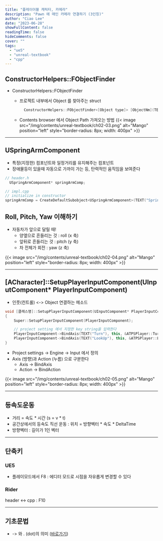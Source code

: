 ```yaml
---
title: "플레이어블 캐릭터, 카메라"
description: "Pawn 에 매인 카메라 연결하기 (3인칭)"
author: "Ciao Lee"
date: "2023-06-28"
showFullContent: false
readingTime: false
hideComments: false
cover: ""
tags:
  - "ue5"
  - "unreal-textbook"
  - "cpp"
---
```


## ConstructorHelpers::FObjectFinder

* ConstructorHelpers::FObjectFinder
    * 프로젝트 내부에서 Object 를 찾아주는 struct

      ~~~cpp
        ConstructorHelpers::FObjectFinder<[Object type]> [ObjectNm](TEXT("[Object Path]"));  
      ~~~
    * Contents browser 에서 Object Path 가져오는 방법
      {{< image src="/img/contents/unreal-textbook/ch02-03.png"
      alt="Mango"
      position="left"
      style="border-radius: 8px; width: 400px" >}}

---

## USpringArmComponent

* 특정(지정한) 컴포넌트와 일정거리를 유지해주는 컴포넌트
* 장애물등이 있을때 자동으로 가까이 가는 등, 탄력적인 움직임을 보여준다

~~~cpp
// header.h
  USpringArmComponent* springArmComp;

// impl.cpp
// initialize in constructor
springArmComp = CreateDefaultSubobject<USpringArmComponent>(TEXT("SpringArmComp"))
~~~


## Roll, Pitch, Yaw 이해하기
* 자동차가 앞으로 달릴 때!
  * 양옆으로 흔들리는 것 : roll (x 축)
  * 앞뒤로 흔들리는 것 : pitch (y 축)
  * 차 전체가 회전 : yaw (z 축)

{{< image src="/img/contents/unreal-textbook/ch02-04.png"
alt="Mango"
position="left"
style="border-radius: 8px; width: 400px" >}}
   

---

## [ACharacter]::SetupPlayerInputComponent(UInputComponent* PlayerInputComponent)
* 인풋(컨트롤) <-> Object 연결하는 메소드

~~~cpp
void [클래스명]::SetupPlayerInputComponent(UInputComponent* PlayerInputComponent)
{
	Super::SetupPlayerInputComponent(PlayerInputComponent);

    // project setting 에서 지정한 key string을 입력한다
	PlayerInputComponent->BindAxis(TEXT("Turn"), this, &ATPSPlayer::Turn);
	PlayerInputComponent->BindAxis(TEXT("LookUp"), this, &ATPSPlayer::LookUp);
}
~~~

* Project settings -> Engine -> Input 에서 정의  
* Axis (방향)과 Action (누름) 으로 구분한다
  * Axis -> BindAxis
  * Action -> BindAction

{{< image src="/img/contents/unreal-textbook/ch02-05.png" 
alt="Mango" 
position="left" 
style="border-radius: 8px; width: 400px" >}}
   
---

## 등속도운동

* 거리 = 속도 * 시간 (s = v * t)
* 공간상에서의 등속도 직선 운동 : 위치 = 방향벡터 * 속도 * DeltaTime
* 방향벡터 : 길이가 1인 벡터

---

## 단축키

### UE5
* 플레이모드에서 F8 : 에디터 모드로 시점을 자유롭게 변경할 수 있다

### Rider
header <-> cpp : F10

---

## 기초문법

- -> 와 . (dot)의 의미 ([바로가기](/ue5/arrow-dot.html))
